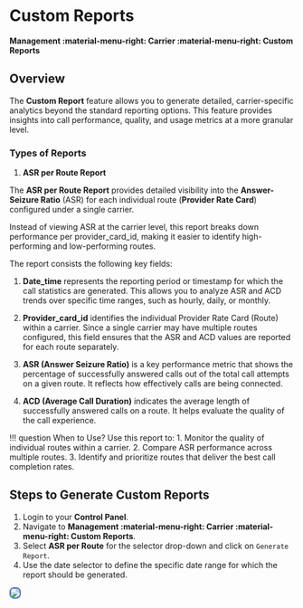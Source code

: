 # Custom Reports

**Management :material-menu-right: Carrier :material-menu-right: Custom Reports**

## Overview

The **Custom Report** feature allows you to generate detailed, carrier-specific analytics beyond the standard reporting options.
This feature provides insights into call performance, quality, and usage metrics at a more granular level.

### Types of Reports

1. **ASR per Route Report**

The **ASR per Route Report** provides detailed visibility into the **Answer-Seizure Ratio** (ASR) for each individual route (**Provider Rate Card**) configured under a single carrier.

Instead of viewing ASR at the carrier level, this report breaks down performance per provider_card_id, making it easier to identify high-performing and low-performing routes.

The report consists the following key fields:

1. **Date_time** represents the reporting period or timestamp for which the call statistics are generated. This allows you to analyze ASR and ACD trends over specific time ranges, such as hourly, daily, or monthly.

2. **Provider_card_id** identifies the individual Provider Rate Card (Route) within a carrier. Since a single carrier may have multiple routes configured, this field ensures that the ASR and ACD values are reported for each route separately.

3. **ASR (Answer Seizure Ratio)** is a key performance metric that shows the percentage of successfully answered calls out of the total call attempts on a given route. It reflects how effectively calls are being connected.

4. **ACD (Average Call Duration)** indicates the average length of successfully answered calls on a route. It helps evaluate the quality of the call experience.

!!! question When to Use?
    Use this report to:
    1. Monitor the quality of individual routes within a carrier.
    2. Compare ASR performance across multiple routes.
    3. Identify and prioritize routes that deliver the best call completion rates.

## Steps to Generate Custom Reports

1. Login to your **Control Panel**.
2. Navigate to **Management :material-menu-right: Carrier :material-menu-right: Custom Reports**.
3. Select **ASR per Route**  for the selector drop-down and click on `Generate Report`.
4. Use the date selector to define the specific date range for which the report should be generated.

<img src="customrepcarrier.png" style="border: 2px solid #4472C4; border-radius: 8px;">

